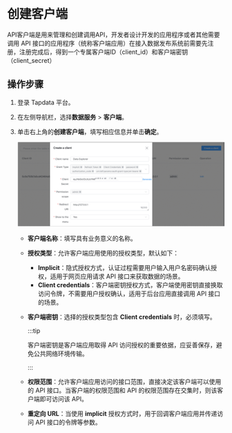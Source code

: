 # 创建客户端

API客户端是用来管理和创建调用API，开发者设计开发的应用程序或者其他需要调用 API 接口的应用程序（统称客户端应用）在接入数据发布系统前需要先注册，注册完成后，得到一个专属客户端ID（client_id）和客户端密钥（client_secret）

## 操作步骤

1. 登录 Tapdata 平台。

2. 在左侧导航栏，选择**数据服务** > **客户端**。

3. 单击右上角的**创建客户端**，填写相应信息并单击**确定**。

   ![](../../images/create_api_client.png)

   - **客户端名称**：填写具有业务意义的名称。

   - **授权类型**：允许客户端应用使用的授权类型，默认如下：

     - **Implicit**：隐式授权方式，认证过程需要用户输入用户名密码确认授权，适用于网页应用请求 API 接口来获取数据的场景。
     - **Client credentials**：客户端密钥授权方式，客户端使用密钥直接换取访问令牌，不需要用户授权确认，适用于后台应用直接调用 API 接口的场景。
   
   - **客户端密钥**：选择的授权类型包含 **Client credentials** 时，必须填写。
   
     :::tip
   
     客户端密钥是客户端应用取得 API 访问授权的重要依据，应妥善保存，避免公共网络环境传输。
   
     :::
   
   - **权限范围**：允许客户端应用访问的接口范围，直接决定该客户端可以使用的 API 接口。当客户端的权限范围和 API 的权限范围存在交集时，则该客户端即可访问该 API。
   
   - **重定向 URL**：当使用 **implicit** 授权方式时，用于回调客户端应用并传递访问 API 接口的令牌等参数。
   
   
   
   

